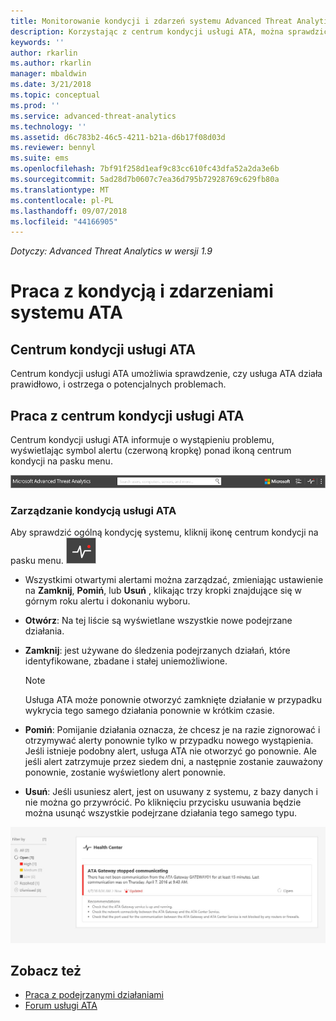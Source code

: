 ```yaml
---
title: Monitorowanie kondycji i zdarzeń systemu Advanced Threat Analytics | Microsoft Docs
description: Korzystając z centrum kondycji usługi ATA, można sprawdzić, czy usługa ATA działa prawidłowo, otrzymywać alerty o potencjalnych problemach i wyświetlać zdarzenia systemowe w podglądzie zdarzeń.
keywords: ''
author: rkarlin
ms.author: rkarlin
manager: mbaldwin
ms.date: 3/21/2018
ms.topic: conceptual
ms.prod: ''
ms.service: advanced-threat-analytics
ms.technology: ''
ms.assetid: d6c783b2-46c5-4211-b21a-d6b17f08d03d
ms.reviewer: bennyl
ms.suite: ems
ms.openlocfilehash: 7bf91f258d1eaf9c83cc610fc43dfa52a2da3e6b
ms.sourcegitcommit: 5ad28d7b0607c7ea36d795b72928769c629fb80a
ms.translationtype: MT
ms.contentlocale: pl-PL
ms.lasthandoff: 09/07/2018
ms.locfileid: "44166905"
---
```

*Dotyczy: Advanced Threat Analytics w wersji 1.9*


# <a name="working-with-ata-system-health-and-events"></a>Praca z kondycją i zdarzeniami systemu ATA

## <a name="ata-health-center"></a>Centrum kondycji usługi ATA
Centrum kondycji usługi ATA umożliwia sprawdzenie, czy usługa ATA działa prawidłowo, i ostrzega o potencjalnych problemach.

## <a name="working-with-the-ata-health-center"></a>Praca z centrum kondycji usługi ATA
Centrum kondycji usługi ATA informuje o wystąpieniu problemu, wyświetlając symbol alertu (czerwoną kropkę) ponad ikoną centrum kondycji na pasku menu.

![Pasek narzędzi z centrum kondycji usługi ATA oznaczonym czerwoną kropką](media/ATA-Health-Center-Alert-red-dot.png)

### <a name="managing-ata-health"></a>Zarządzanie kondycją usługi ATA
Aby sprawdzić ogólną kondycję systemu, kliknij ikonę centrum kondycji na pasku menu. ![Ikona centrum kondycji usługi ATA](media/ATA-red-dot.png)

-   Wszystkimi otwartymi alertami można zarządzać, zmieniając ustawienie na **Zamknij**, **Pomiń**, lub **Usuń** , klikając trzy kropki znajdujące się w górnym roku alertu i dokonaniu wyboru.

-   **Otwórz**: Na tej liście są wyświetlane wszystkie nowe podejrzane działania.

-   **Zamknij**: jest używane do śledzenia podejrzanych działań, które identyfikowane, zbadane i stałej uniemożliwione.

    > [!NOTE]
    > Usługa ATA może ponownie otworzyć zamknięte działanie w przypadku wykrycia tego samego działania ponownie w krótkim czasie.

-   **Pomiń**: Pomijanie działania oznacza, że chcesz je na razie zignorować i otrzymywać alerty ponownie tylko w przypadku nowego wystąpienia. Jeśli istnieje podobny alert, usługa ATA nie otworzyć go ponownie. Ale jeśli alert zatrzymuje przez siedem dni, a następnie zostanie zauważony ponownie, zostanie wyświetlony alert ponownie.

- **Usuń**: Jeśli usuniesz alert, jest on usuwany z systemu, z bazy danych i nie można go przywrócić. Po kliknięciu przycisku usuwania będzie można usunąć wszystkie podejrzane działania tego samego typu.



![Obraz problemów w centrum kondycji usługi ATA](media/ATA-Health-Issue.JPG)






## <a name="see-also"></a>Zobacz też

- [Praca z podejrzanymi działaniami](working-with-suspicious-activities.md)
- [Forum usługi ATA](https://social.technet.microsoft.com/Forums/security/home?forum=mata)
